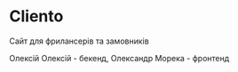 # Cliento

Сайт для фрилансерів та замовників

Олексій Олексій - бекенд,
Олександр Морека - фронтенд

